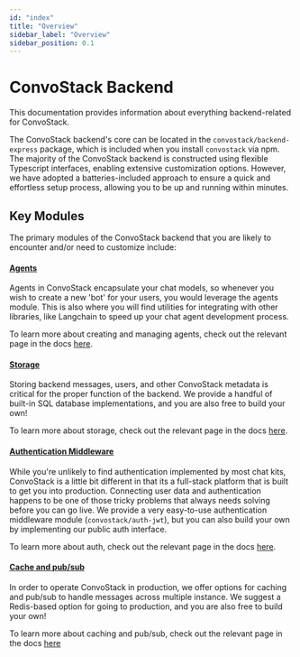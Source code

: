 ```yaml
---
id: "index"
title: "Overview"
sidebar_label: "Overview"
sidebar_position: 0.1
---
```


# ConvoStack Backend

This documentation provides information about everything backend-related for ConvoStack.

The ConvoStack backend's core can be located in the `convostack/backend-express` package, which is included when
you install `convostack` via npm. The majority of the ConvoStack backend is constructed using flexible Typescript
interfaces, enabling extensive customization options. However, we have adopted a batteries-included approach to ensure a
quick and effortless setup process, allowing you to be up and running within minutes.

## Key Modules

The primary modules of the ConvoStack backend that you are likely to encounter and/or need to customize include:

#### [Agents](./llm-and-chat-agents)

Agents in ConvoStack encapsulate your chat models, so whenever you wish to create a new 'bot' for your users, you would
leverage the agents module. This is also where you will find utilities for integrating with other libraries, like
Langchain to speed up your chat agent development process.

To learn more about creating and managing agents, check out the relevant page in the docs [here](./llm-and-chat-agents).

#### [Storage](./storage-engines)

Storing backend messages, users, and other ConvoStack metadata is critical for the proper function of the backend. We
provide a handful of built-in SQL database implementations, and you are also free to build your own!

To learn more about storage, check out the relevant page in the docs [here](./storage-engines).

#### [Authentication Middleware](./auth)

While you're unlikely to find authentication implemented by most chat kits, ConvoStack is a little bit different in that
its a full-stack platform that is built to get you into production. Connecting user data and authentication happens to
be one of those tricky problems that always needs solving before you can go live. We provide a very easy-to-use
authentication middleware module (`convostack/auth-jwt`), but you can also build your own by implementing our
public auth interface.

To learn more about auth, check out the relevant page in the docs [here](./auth).

#### [Cache and pub/sub](./cache-pub-sub-redis.md)

In order to operate ConvoStack in production, we offer options for caching and pub/sub to handle messages across
multiple instance. We suggest a Redis-based option for going to production, and you are also free to build your own!

To learn more about caching and pub/sub, check out the relevant page in the docs [here](./cache-pub-sub-redis.md)
